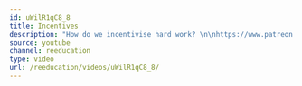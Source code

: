 ```yaml
---
id: uWilR1qC8_8
title: Incentives
description: "How do we incentivise hard work? \n\nhttps://www.patreon.com/deadheadanimation\nhttps://www.instagram.com/re_education.official/?hl=en\nhttps://twitter.com/professordarwin\nhttps://discord.gg/gcTjkFA"
source: youtube
channel: reeducation
type: video
url: /reeducation/videos/uWilR1qC8_8/
---
```

